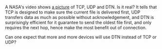 A NASA's video shows [a picture](http://note.youdao.com/yws/public/resource/fcfb1ffdf4cd866c9e2d9444fa6a0610/WEBRESOURCE5957eb6f5e4a085a234c2113fccf60d2?ynotemdtimestamp=1591765607335
) of TCP, UDP and DTN. Is it real? It tells that TCP is designed to make sure the current file is delivered first, UDP transfers data as much as possible without acknowledgement, and DTN is surprisingly efficient for it guarantee to send the oldest file first, and only requires the next hop, hence make the most benefit out of connection.

Can one expect that more and more devices will use DTN instead of TCP or UDP?